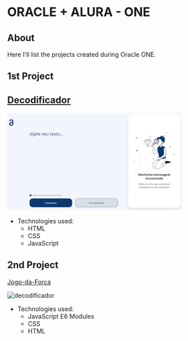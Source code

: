 # ORACLE + ALURA - ONE

About
---

Here I'll list the projects created during Oracle ONE.

1st Project
---

[Decodificador](https://lionelsu.github.io/Challenge-Oracle-ONE/Challenge-01-Decodificador/)
---

<img src="./Challenge-01-Decodificador/assests/Screenshot_18.png" alt="decodificador" width="400"/>

- Technologies used:
  - HTML
  - CSS
  - JavaScript

2nd Project
---

[Jogo-da-Forca](https://lionelsu.github.io/Challenge-Oracle-ONE/Challenge-02-Challenge-02-Jogo-da-Forca/)

<img src="./Challenge-02-Jogo-da-Forca/assests/Screenshot_13.png" alt="decodificador" width="400"/>

- Technologies used:
  - JavaScript E6 Modules
  - CSS
  - HTML